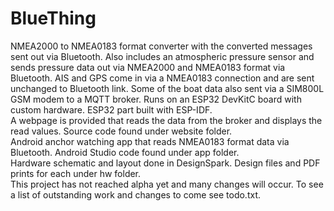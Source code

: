 # BlueThing

NMEA2000 to NMEA0183 format converter with the converted messages sent out via Bluetooth. Also includes an atmospheric pressure sensor and sends pressure data out via NMEA2000 and NMEA0183 format via Bluetooth. AIS and GPS come in via a NMEA0183 connection and are sent unchanged to Bluetooth link. Some of the boat data also sent via a SIM800L GSM modem to a MQTT broker. Runs on an ESP32 DevKitC board with custom hardware. ESP32 part built with ESP-IDF.<br>
A webpage is provided that reads the data from the broker and displays the read values. Source code found under website folder.<br>
Android anchor watching app that reads NMEA0183 format data via Bluetooth. Android Studio code found under app folder.<br>
Hardware schematic and layout done in DesignSpark. Design files and PDF prints for each under hw folder.<br>
This project has not reached alpha yet and many changes will occur. To see a list of outstanding work and changes to come see todo.txt.


